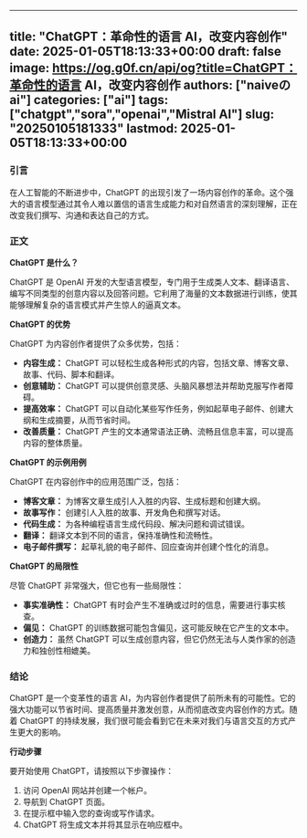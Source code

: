 
---
title: "ChatGPT：革命性的语言 AI，改变内容创作"
date: 2025-01-05T18:13:33+00:00
draft: false
image: https://og.g0f.cn/api/og?title=ChatGPT：革命性的语言 AI，改变内容创作
authors: ["naiveのai"]
categories: ["ai"]
tags: ["chatgpt","sora","openai","Mistral AI"]
slug: "20250105181333"
lastmod: 2025-01-05T18:13:33+00:00
---
### 引言

在人工智能的不断进步中，ChatGPT 的出现引发了一场内容创作的革命。这个强大的语言模型通过其令人难以置信的语言生成能力和对自然语言的深刻理解，正在改变我们撰写、沟通和表达自己的方式。

### 正文

**ChatGPT 是什么？**

ChatGPT 是 OpenAI 开发的大型语言模型，专门用于生成类人文本、翻译语言、编写不同类型的创意内容以及回答问题。它利用了海量的文本数据进行训练，使其能够理解复杂的语言模式并产生惊人的逼真文本。

**ChatGPT 的优势**

ChatGPT 为内容创作者提供了众多优势，包括：

- **内容生成：** ChatGPT 可以轻松生成各种形式的内容，包括文章、博客文章、故事、代码、脚本和翻译。
- **创意辅助：** ChatGPT 可以提供创意灵感、头脑风暴想法并帮助克服写作者障碍。
- **提高效率：** ChatGPT 可以自动化某些写作任务，例如起草电子邮件、创建大纲和生成摘要，从而节省时间。
- **改善质量：** ChatGPT 产生的文本通常语法正确、流畅且信息丰富，可以提高内容的整体质量。

**ChatGPT 的示例用例**

ChatGPT 在内容创作中的应用范围广泛，包括：

- **博客文章：** 为博客文章生成引人入胜的内容、生成标题和创建大纲。
- **故事写作：** 创建引人入胜的故事、开发角色和撰写对话。
- **代码生成：** 为各种编程语言生成代码段、解决问题和调试错误。
- **翻译：** 翻译文本到不同的语言，保持准确性和流畅性。
- **电子邮件撰写：** 起草礼貌的电子邮件、回应查询并创建个性化的消息。

**ChatGPT 的局限性**

尽管 ChatGPT 非常强大，但它也有一些局限性：

- **事实准确性：** ChatGPT 有时会产生不准确或过时的信息，需要进行事实核查。
- **偏见：** ChatGPT 的训练数据可能包含偏见，这可能反映在它产生的文本中。
- **创造力：** 虽然 ChatGPT 可以生成创意内容，但它仍然无法与人类作家的创造力和独创性相媲美。

### 结论

ChatGPT 是一个变革性的语言 AI，为内容创作者提供了前所未有的可能性。它的强大功能可以节省时间、提高质量并激发创意，从而彻底改变内容创作的方式。随着 ChatGPT 的持续发展，我们很可能会看到它在未来对我们与语言交互的方式产生更大的影响。

**行动步骤**

要开始使用 ChatGPT，请按照以下步骤操作：

1. 访问 OpenAI 网站并创建一个帐户。
2. 导航到 ChatGPT 页面。
3. 在提示框中输入您的查询或写作请求。
4. ChatGPT 将生成文本并将其显示在响应框中。
